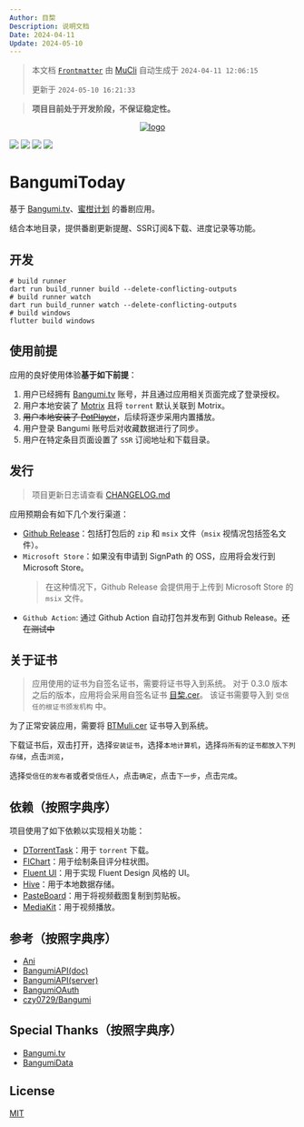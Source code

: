 ```yaml
---
Author: 目棃
Description: 说明文档
Date: 2024-04-11
Update: 2024-05-10
---
```


> 本文档 [`Frontmatter`](https://github.com/BTMuli/MuCli#Frontmatter) 由 [MuCli](https://github.com/BTMuli/Mucli) 自动生成于 `2024-04-11 12:06:15`
>
> 更新于 `2024-05-10 16:21:33`

> **项目目前处于开发阶段，不保证稳定性。**

<div style="width:100%;display:flex;justify-content:center;align-items:center;margin:0 auto">
    <a href="./assets/images/logo.png">
      <img src="https://s2.loli.net/2024/04/18/xe7bEKiQMBCtPZo.png" alt="logo">
    </a>
</div>

[![](https://img.shields.io/github/license/BTMuli/BangumiToday)](./LICENSE)
[![](https://img.shields.io/github/v/release/BTMuli/BangumiToday)](https://github.com/BTMuli/BangumiToday/releases/latest)
[![](https://img.shields.io/github/last-commit/BTMuli/BangumiToday)](https://github.com/BTMuli/BangumiToday/commits/master/)
[![](https://img.shields.io/github/commits-since/BTMuli/BangumiToday/latest)](https://github.com/BTMuli/BangumiToday/commits/master/)

# BangumiToday

基于 [Bangumi.tv](https://bangumi.tv)、[蜜柑计划](https://mikanani.hacgn.fun/) 的番剧应用。

结合本地目录，提供番剧更新提醒、SSR订阅&下载、进度记录等功能。

## 开发

```shell
# build runner
dart run build_runner build --delete-conflicting-outputs
# build runner watch
dart run build_runner watch --delete-conflicting-outputs
# build windows
flutter build windows
```

## 使用前提

应用的良好使用体验**基于如下前提**：

1. 用户已经拥有 [Bangumi.tv](https://bangumi.tv) 账号，并且通过应用相关页面完成了登录授权。
2. 用户本地安装了 [Motrix](https://motrix.app/) 且将 `torrent` 默认关联到 Motrix。
3. ~~用户本地安装了 [PotPlayer](https://potplayer.daum.net/)~~，后续将逐步采用内置播放。
4. 用户登录 Bangumi 账号后对收藏数据进行了同步。
5. 用户在特定条目页面设置了 `SSR` 订阅地址和下载目录。

## 发行

> 项目更新日志请查看 [CHANGELOG.md](./CHANGELOG.md)

应用预期会有如下几个发行渠道：

- [Github Release](https://github.com/BTMuli/BangumiToday/releases)：包括打包后的 `zip` 和 `msix` 文件（`msix` 视情况包括签名文件）。
- `Microsoft Store`：如果没有申请到 SignPath 的 OSS，应用将会发行到 Microsoft Store。
  > 在这种情况下，Github Release 会提供用于上传到 Microsoft Store 的 `msix` 文件。
- `Github Action`: 通过 Github Action 自动打包并发布到 Github Release。~~还在测试中~~

## 关于证书

> 应用使用的证书为自签名证书，需要将证书导入到系统。
> 对于 0.3.0 版本之后的版本，应用将会采用自签名证书 [目棃.cer](./目棃.cer)。
> 该证书需要导入到 `受信任的根证书颁发机构` 中。

为了正常安装应用，需要将 [BTMuli.cer](./BTMuli.cer) 证书导入到系统。

下载证书后，双击打开，选择`安装证书`，选择`本地计算机`，选择`将所有的证书都放入下列存储`，点击`浏览`，

选择`受信任的发布者`或者`受信任人`，点击`确定`，点击`下一步`，点击`完成`。

## 依赖（按照字典序）

项目使用了如下依赖以实现相关功能：

- [DTorrentTask](https://github.com/moham96/dtorrent_task)：用于 `torrent` 下载。
- [FlChart](https://app.flchart.dev/)：用于绘制条目评分柱状图。
- [Fluent UI](https://bdlukaa.github.io/fluent_ui/)：用于实现 Fluent Design 风格的 UI。
- [Hive](https://github.com/isar/hive)：用于本地数据存储。
- [PasteBoard](https://pub.dev/packages/pasteboard)：用于将视频截图复制到剪贴板。
- [MediaKit](https://github.com/media-kit/media-kit)：用于视频播放。

## 参考（按照字典序）

- [Ani](https://github.com/open-ani/ani)
- [BangumiAPI(doc)](https://bangumi.github.io/api/)
- [BangumiAPI(server)](https://github.com/bangumi/server)
- [BangumiOAuth](https://github.com/bangumi/api/blob/master/docs-raw/How-to-Auth.md)
- [czy0729/Bangumi](https://github.com/czy0729/Bangumi)

## Special Thanks（按照字典序）

- [Bangumi.tv](https://bangumi.tv)
- [BangumiData](https://github.com/bangumi-data/bangumi-data)

## License

[MIT](LICENSE)
